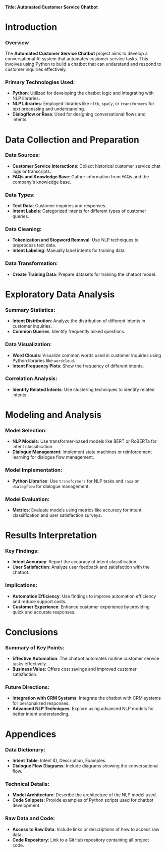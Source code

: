 
#### Title: Automated Customer Service Chatbot

# Introduction
### Overview
The **Automated Customer Service Chatbot** project aims to develop a conversational AI system that automates customer service tasks. This involves using Python to build a chatbot that can understand and respond to customer inquiries effectively.

### Primary Technologies Used:
- **Python**: Utilized for developing the chatbot logic and integrating with NLP libraries.
- **NLP Libraries**: Employed libraries like `nltk`, `spaCy`, or `transformers` for text processing and understanding.
- **Dialogflow or Rasa**: Used for designing conversational flows and intents.

# Data Collection and Preparation
### Data Sources:
- **Customer Service Interactions**: Collect historical customer service chat logs or transcripts.
- **FAQs and Knowledge Base**: Gather information from FAQs and the company's knowledge base.

### Data Types:
- **Text Data**: Customer inquiries and responses.
- **Intent Labels**: Categorized intents for different types of customer queries.

### Data Cleaning:
- **Tokenization and Stopword Removal**: Use NLP techniques to preprocess text data.
- **Intent Labeling**: Manually label intents for training data.

### Data Transformation:
- **Create Training Data**: Prepare datasets for training the chatbot model.

# Exploratory Data Analysis
### Summary Statistics:
- **Intent Distribution**: Analyze the distribution of different intents in customer inquiries.
- **Common Queries**: Identify frequently asked questions.

### Data Visualization:
- **Word Clouds**: Visualize common words used in customer inquiries using Python libraries like `wordcloud`.
- **Intent Frequency Plots**: Show the frequency of different intents.

### Correlation Analysis:
- **Identify Related Intents**: Use clustering techniques to identify related intents.

# Modeling and Analysis
### Model Selection:
- **NLP Models**: Use transformer-based models like BERT or RoBERTa for intent classification.
- **Dialogue Management**: Implement state machines or reinforcement learning for dialogue flow management.

### Model Implementation:
- **Python Libraries**: Use `transformers` for NLP tasks and `rasa` or `dialogflow` for dialogue management.

### Model Evaluation:
- **Metrics**: Evaluate models using metrics like accuracy for intent classification and user satisfaction surveys.

# Results Interpretation
### Key Findings:
- **Intent Accuracy**: Report the accuracy of intent classification.
- **User Satisfaction**: Analyze user feedback and satisfaction with the chatbot.

### Implications:
- **Automation Efficiency**: Use findings to improve automation efficiency and reduce support costs.
- **Customer Experience**: Enhance customer experience by providing quick and accurate responses.

# Conclusions
### Summary of Key Points:
- **Effective Automation**: The chatbot automates routine customer service tasks effectively.
- **Business Value**: Offers cost savings and improved customer satisfaction.

### Future Directions:
- **Integration with CRM Systems**: Integrate the chatbot with CRM systems for personalized responses.
- **Advanced NLP Techniques**: Explore using advanced NLP models for better intent understanding.

# Appendices
### Data Dictionary:
- **Intent Table**: Intent ID, Description, Examples.
- **Dialogue Flow Diagrams**: Include diagrams showing the conversational flow.

### Technical Details:
- **Model Architecture**: Describe the architecture of the NLP model used.
- **Code Snippets**: Provide examples of Python scripts used for chatbot development.

### Raw Data and Code:
- **Access to Raw Data**: Include links or descriptions of how to access raw data.
- **Code Repository**: Link to a GitHub repository containing all project code.

